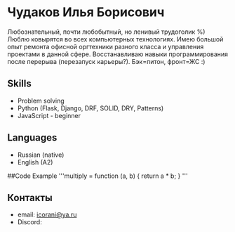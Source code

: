 # Чудаков Илья Борисович


Любознательный, почти любобытный, но ленивый трудоголик %)
Люблю ковырятся во всех компьютерных технологиях. Имею большой опыт ремонта офисной оргтехники разного класса и управления проектами в данной сфере.
Восстанавливаю навыки программирования после перерыва (перезапуск карьеры?). Бэк=питон, фронт=ЖС :)

## Skills
* Problem solving
* Python (Flask, Django, DRF, SOLID, DRY, Patterns)
* JavaScript - beginner

## Languages
* Russian (native)
* English (A2)

##Code Example
'''multiply = function (a, b) {
  return a * b;
}
'''

## Контакты
* email: icorani@ya.ru
* Discord: 

